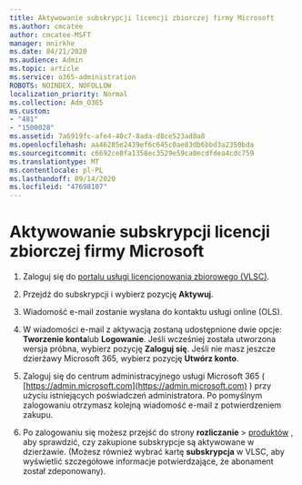 ```yaml
---
title: Aktywowanie subskrypcji licencji zbiorczej firmy Microsoft
ms.author: cmcatee
author: cmcatee-MSFT
manager: mnirkhe
ms.date: 04/21/2020
ms.audience: Admin
ms.topic: article
ms.service: o365-administration
ROBOTS: NOINDEX, NOFOLLOW
localization_priority: Normal
ms.collection: Adm_O365
ms.custom:
- "481"
- "1500028"
ms.assetid: 7a6919fc-afe4-40c7-8ada-d8ce523ad8a8
ms.openlocfilehash: aa46285e2439ef6c645c0ae83db6bbd3a2350bda
ms.sourcegitcommit: c6692ce0fa1358ec3529e59ca0ecdfdea4cdc759
ms.translationtype: MT
ms.contentlocale: pl-PL
ms.lasthandoff: 09/14/2020
ms.locfileid: "47698107"
---
```

# <a name="activating-a-microsoft-volume-license-subscription"></a>Aktywowanie subskrypcji licencji zbiorczej firmy Microsoft

1. Zaloguj się do [portalu usługi licencjonowania zbiorowego (VLSC)](https://go.microsoft.com/fwlink/p/?LinkId=329762).

2. Przejdź do subskrypcji i wybierz pozycję **Aktywuj**.

3. Wiadomość e-mail zostanie wysłana do kontaktu usługi online (OLS).

4. W wiadomości e-mail z aktywacją zostaną udostępnione dwie opcje: **Tworzenie konta**lub **Logowanie**. Jeśli wcześniej została utworzona wersja próbna, wybierz pozycję **Zaloguj się**. Jeśli nie masz jeszcze dzierżawy Microsoft 365, wybierz pozycję **Utwórz konto**.

5. Zaloguj się do centrum administracyjnego usługi Microsoft 365 ( [https://admin.microsoft.com](https://admin.microsoft.com) ) przy użyciu istniejących poświadczeń administratora. Po pomyślnym zalogowaniu otrzymasz kolejną wiadomość e-mail z potwierdzeniem zakupu.

6. Po zalogowaniu się możesz przejść do strony **rozliczanie** \> [produktów](https://go.microsoft.com/fwlink/p/?linkid=842054) , aby sprawdzić, czy zakupione subskrypcje są aktywowane w dzierżawie. (Możesz również wybrać kartę **subskrypcja** w VLSC, aby wyświetlić szczegółowe informacje potwierdzające, że abonament został zdeponowany).
